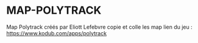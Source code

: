 # MAP-POLYTRACK
Map Polytrack créés par Eliott Lefebvre
copie et colle les map
lien du jeu : 
https://www.kodub.com/apps/polytrack
